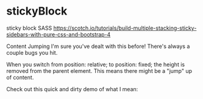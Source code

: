 # stickyBlock
sticky block SASS
https://scotch.io/tutorials/build-multiple-stacking-sticky-sidebars-with-pure-css-and-bootstrap-4

Content Jumping
I'm sure you've dealt with this before! There's always a couple bugs you hit.

When you switch from position: relative; to position: fixed; the height is removed from the parent element. This means there might be a "jump" up of content.

Check out this quick and dirty demo of what I mean:
